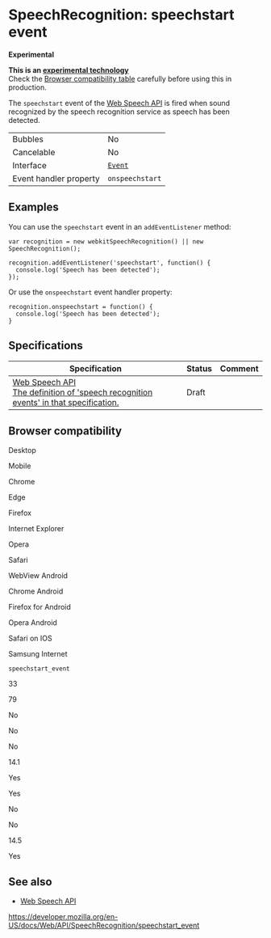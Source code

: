 SpeechRecognition: speechstart event
====================================

**Experimental**

**This is an [experimental technology](https://developer.mozilla.org/en-US/docs/MDN/Guidelines/Conventions_definitions#experimental)**  
Check the [Browser compatibility table](#browser_compatibility) carefully before using this in production.

The `speechstart` event of the [Web Speech API](../web_speech_api) is fired when sound recognized by the speech recognition service as speech has been detected.

<table><tbody><tr class="odd"><td>Bubbles</td><td>No</td></tr><tr class="even"><td>Cancelable</td><td>No</td></tr><tr class="odd"><td>Interface</td><td><a href="../event"><code>Event</code></a></td></tr><tr class="even"><td>Event handler property</td><td><code>onspeechstart</code></td></tr></tbody></table>

Examples
--------

You can use the `speechstart` event in an `addEventListener` method:

    var recognition = new webkitSpeechRecognition() || new SpeechRecognition();

    recognition.addEventListener('speechstart', function() {
      console.log('Speech has been detected');
    });

Or use the `onspeechstart` event handler property:

    recognition.onspeechstart = function() {
      console.log('Speech has been detected');
    }

Specifications
--------------

<table><thead><tr class="header"><th>Specification</th><th>Status</th><th>Comment</th></tr></thead><tbody><tr class="odd"><td><a href="https://wicg.github.io/speech-api/#speechreco-events">Web Speech API<br />
<span class="small">The definition of 'speech recognition events' in that specification.</span></a></td><td><span class="spec-draft">Draft</span></td><td></td></tr></tbody></table>

Browser compatibility
---------------------

Desktop

Mobile

Chrome

Edge

Firefox

Internet Explorer

Opera

Safari

WebView Android

Chrome Android

Firefox for Android

Opera Android

Safari on IOS

Samsung Internet

`speechstart_event`

33

79

No

No

No

14.1

Yes

Yes

No

No

14.5

Yes

See also
--------

-   [Web Speech API](../web_speech_api)

<a href="https://developer.mozilla.org/en-US/docs/Web/API/SpeechRecognition/speechstart_event" class="_attribution-link">https://developer.mozilla.org/en-US/docs/Web/API/SpeechRecognition/speechstart_event</a>
